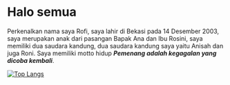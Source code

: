 # Halo semua 
Perkenalkan nama saya Rofi, saya lahir di Bekasi pada 14 Desember 2003, saya merupakan anak dari pasangan Bapak Ana dan Ibu Rosini, saya memiliki dua saudara kandung, dua saudara kandung saya yaitu Anisah dan juga Roni. Saya memiliki motto hidup _**Pemenang adalah kegagalan yang dicoba kembali**_.

[![Top Langs](https://github-readme-stats.vercel.app/api/top-langs/?username=rofid0ank&layout=compact)](https://github.com/rofid0ank/github-readme-stats)
